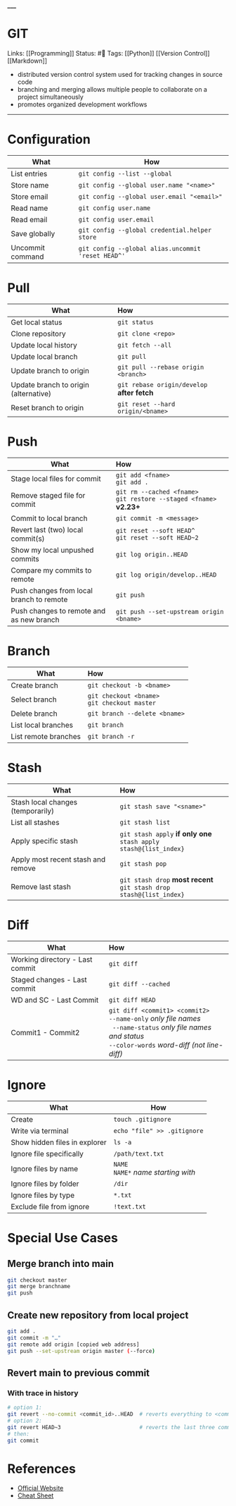 **___**
# GIT
Links: [[Programming]]
Status: #🌳 
Tags: [[Python]] [[Version Control]] [[Markdown]]
<!--- Created on: 2023.08.26, 14:37 --->

- distributed version control system used for tracking changes in source code
- branching and merging allows multiple people to collaborate on a project simultaneously
- promotes organized development workflows
___

# Configuration

| What             | How                                                |
| ---------------- | -------------------------------------------------- |
| List entries                 | `git config --list --global`                                                   |
| Store name       | `git config --global user.name "<name>"`           |
| Store email      | `git config --global user.email "<email>"`         |
| Read name        | `git config user.name`                             |
| Read email       | `git config user.email`                            |
| Save globally    | `git config --global credential.helper store`      |
| Uncommit command | `git config --global alias.uncommit 'reset HEAD^'` |

# Pull

| What                                  | How                                         |
| ------------------------------------- |:------------------------------------------- |
| Get local status                      | `git status`                                |
| Clone repository                      | `git clone <repo>`                          |
| Update local history                  | `git fetch --all`                           |
| Update local branch                   | `git pull`                                  |
| Update branch to origin               | `git pull --rebase origin <branch>`         |
| Update branch to origin (alternative) | `git rebase origin/develop` **after fetch** |
| Reset branch to origin                | `git reset --hard origin/<bname>`           |

# Push
| What                                     | How                                                                        |
| ---------------------------------------- |:-------------------------------------------------------------------------- |
| Stage local files for commit             | `git add <fname>` <br /> `git add .`                                       |
| Remove staged file for commit            | `git rm --cached <fname>` <br /> `git restore --staged <fname>` **v2.23+** |
| Commit to local branch                   | `git commit -m <message>`                                                  |
| Revert last (two) local commit(s)        | `git reset --soft HEAD^` <br /> `git reset --soft HEAD~2`                  |
| Show my local unpushed commits           | `git log origin..HEAD`                                                     |
| Compare my commits to remote                                         |   `git log origin/develop..HEAD`                                                                         |
| Push changes from local branch to remote | `git push`                                                                 |
| Push changes to remote and as new branch | `git push --set-upstream origin <bname>`                                   |
# Branch
| What                                     | How                                                                         |
| ---------------------------------------- |:--------------------------------------------------------------------------- |
| Create branch                            | `git checkout -b <bname>`                                                   |
| Select branch                            | `git checkout <bname>` <br /> `git checkout master`                         |
| Delete branch                            | `git branch --delete <bname>`                                               |
| List local branches                      | `git branch`                                                                |
| List remote branches                     | `git branch -r`                                                             |
# Stash
| What                                     | How                                                                         |
| ---------------------------------------- |:--------------------------------------------------------------------------- |
| Stash local changes (temporarily)        | `git stash save "<sname>"`                                                  |
| List all stashes                         | `git stash list`                                                            |
| Apply specific stash                     | `git stash apply` **if only one** <br /> `stash apply stash@{list_index}`   |
| Apply most recent stash and remove       | `git stash pop`                                                             |
| Remove last stash                        | `git stash drop` **most recent** <br /> `git stash drop stash@{list_index}` |
# Diff

| What                            | How                                                                                                                                                                             |
| ------------------------------- |:------------------------------------------------------------------------------------------------------------------------------------------------------------------------------- |
| Working directory - Last commit | `git diff`                                                                                                                                                                      |
| Staged changes - Last commit    | `git diff --cached`                                                                                                                                                             |
| WD and SC - Last Commit         | `git diff HEAD`                                                                                                                                                                 |
| Commit1 - Commit2               | `git diff <commit1> <commit2>` <br /> ` --name-only ` *only file names* <br /> ` --name-status` *only file names and status* <br /> `--color-words` *word-diff (not line-diff)* |

# Ignore

| What                          | How                                        |
| ----------------------------- | ------------------------------------------ |
| Create                        | `touch .gitignore`                         |
| Write via terminal            | `echo "file" >> .gitignore`                |
| Show hidden files in explorer | `ls -a`                                    |
| Ignore file specifically      | `/path/text.txt`                           |
| Ignore files by name          | `NAME` <br /> `NAME*` *name starting with* |
| Ignore files by folder        | `/dir`                                     |
| Ignore files by type          | `*.txt`                                    |
| Exclude file from ignore      | `!text.txt`                                |

# Special Use Cases

## Merge branch into main
```bash
git checkout master
git merge branchname
git push
```

## Create new repository from local project
```bash
git add .
git commit -m "…"
git remote add origin [copied web address]
git push --set-upstream origin master (--force)
```

## Revert main to previous commit 
### With trace in history
``` bash
# option 1:
git revert --no-commit <commit_id>..HEAD  # reverts everything to <commit_id>
# option 2:
git revert HEAD~3                         # reverts the last three commits
# then:
git commit
```



# References
- [Official Website](https://git-scm.com/)
- [Cheat Sheet](https://ndpsoftware.com/git-cheatsheet.html#loc=local_repo)